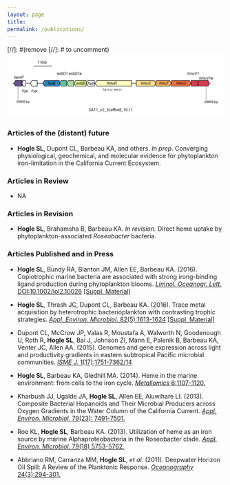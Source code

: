 ```yaml
---
layout: page
title: 
permalink: /publications/
---
```

[//]: #(remove [//]: # to uncomment)![desk](/images/SA11_heme_operon.png)

### Articles of the (distant) future ###
* __Hogle SL__, Dupont CL, Barbeau KA, and others. _In prep._ Converging physiological, geochemical, and molecular evidence for phytoplankton iron-limitation in the California Current Ecosystem.

### Articles in Review ###
* NA

### Articles in Revision ###
* __Hogle SL__, Brahamsha B, Barbeau KA. _In revision._ Direct heme uptake by phytoplankton-associated _Roseobacter_ bacteria.

### Articles Published and in Press ###
* __Hogle SL__, Bundy RA, Blanton JM, Allen EE, Barbeau KA. (2016). Copiotrophic marine bacteria are associated with strong irong-binding ligand production during phytoplankton blooms. [_Limnol. Oceanogr. Lett._ DOI:10.1002/lol2.10026](http://onlinelibrary.wiley.com/doi/10.1002/lol2.10026/full) [[Suppl. Material]](https://github.com/slhogle/code-LO-letters-2016)

* __Hogle SL__, Thrash JC, Dupont CL, Barbeau KA. (2016). Trace metal acquisition by heterotrophic bacterioplankton with contrasting trophic strategies. [_Appl. Environ. Microbiol._ 82(5):1613-1624](http://aem.asm.org/content/early/2016/01/04/AEM.03128-15.short?rss=1) [[Suppl. Material]](/TM_roseo_sar/mainpage)

* Dupont CL, McCrow JP, Valas R, Moustafa A, Walworth N, Goodenough U, Roth R, __Hogle SL__, Bai J, Johnson ZI, Mann E, Palenik B, Barbeau KA, Venter JC, Allen AA. (2015). Genomes and gene expression across light and productivity gradients in eastern subtropical Pacific microbial communities. [_ISME J._ 1(17):1751-7362/14](http://www.nature.com/ismej/journal/vaop/ncurrent/full/ismej2014198a.html)

* __Hogle SL__, Barbeau KA, Gledhill MA. (2014). Heme in the marine environment: from cells to the iron cycle. [_Metallomics_ 6:1107-1120.](http://dx.doi.org/10.1039/c4mt00031e)

* Kharbush JJ, Ugalde JA, __Hogle SL__, Allen EE, Aluwihare LI. (2013). Composite Bacterial Hopanoids and Their Microbial Producers across Oxygen Gradients in the Water Column of the California Current. [_Appl. Environ. Microbiol._ 79(23): 7491-7501.](http://aem.asm.org/content/79/23/7491)

* Roe KL, __Hogle SL__, Barbeau KA. (2013). Utilization of heme as an iron source by marine Alphaproteobacteria in the Roseobacter clade. [_Appl. Environ. Microbiol._ 79(18) 5753-5762.](http://aem.asm.org/content/79/18/5753)

* Abbriano RM, Carranza MM, __Hogle SL__, _et al._ (2011). Deepwater Horizon Oil Spill: A Review of the Planktonic Response. [_Oceanography_ 24(3):294-301.](http://dx.doi.org/10.5670/oceanog.2011.80)






